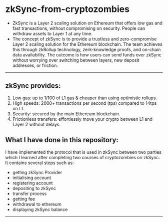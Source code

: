 # zkSync-from-cryptozombies
* ZkSync is a Layer 2 scaling solution on Ethereum that offers low gas and fast transactions, without compromising on security. People can withdraw assets to Layer 1 at any time.
* The concept of zkSync is to provide a trustless and zero-compromise Layer 2 scaling solution for the Ethereum blockchain. The team achieves this through zkRollup technology, zerk-knowledge proofs, and on-chain data availability. The outcome is how users can send funds over zkSync without worrying over switching between layers, new deposit addresses, or friction. 
___
## **zkSync provides:**
1. Low gas: up to 1/100 of L1 gas & cheaper than using optimistic rollups.
1. High speeds: 2000+ transactions per second (tps) compared to 14tps on L1.
1. Security: secured by the main Ethereum blockchain.
1. Frictionless transfers: effortlessly move your crypto between L1 and Layer 2 without delays.

## What I have done in this repository:
I have implemented the protocol that is used in zkSync between two parties which I learned after completing two courses of cryptozombies on zkSync.
It contains several steps such as:
* getting zkSync Provider
* initialising account
* registering account
* depositing to zkSync
* transfer process
* getting fee
* withdrawal to ethereum
* displaying zkSync balance
___
